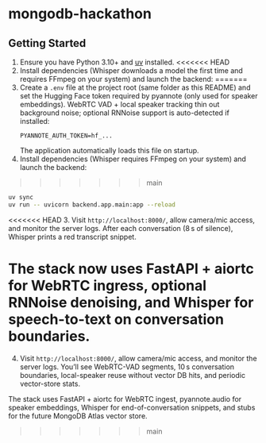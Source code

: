 # mongodb-hackathon

## Getting Started

1. Ensure you have Python 3.10+ and [uv](https://github.com/astral-sh/uv) installed.
<<<<<<< HEAD
2. Install dependencies (Whisper downloads a model the first time and requires FFmpeg on your system) and launch the backend:
=======
2. Create a `.env` file at the project root (same folder as this README) and set the Hugging Face token required by pyannote (only used for speaker embeddings). WebRTC VAD + local speaker tracking thin out background noise; optional RNNoise support is auto-detected if installed:
   ```env
   PYANNOTE_AUTH_TOKEN=hf_...
   ```
   The application automatically loads this file on startup.
3. Install dependencies (Whisper requires FFmpeg on your system) and launch the backend:
>>>>>>> main
   ```bash
   uv sync
   uv run -- uvicorn backend.app.main:app --reload
   ```
<<<<<<< HEAD
3. Visit `http://localhost:8000/`, allow camera/mic access, and monitor the server logs. After each conversation (8 s of silence), Whisper prints a red transcript snippet.

The stack now uses FastAPI + aiortc for WebRTC ingress, optional RNNoise denoising, and Whisper for speech-to-text on conversation boundaries.
=======
4. Visit `http://localhost:8000/`, allow camera/mic access, and monitor the server logs. You’ll see WebRTC-VAD segments, 10 s conversation boundaries, local-speaker reuse without vector DB hits, and periodic vector-store stats.

The stack uses FastAPI + aiortc for WebRTC ingest, pyannote.audio for speaker embeddings, Whisper for end-of-conversation snippets, and stubs for the future MongoDB Atlas vector store.
>>>>>>> main
